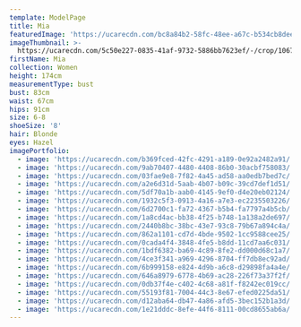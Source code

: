 ```yaml
---
template: ModelPage
title: Mia
featuredImage: 'https://ucarecdn.com/bc8a84b2-58fc-48ee-a67c-b534cb8dee32/'
imageThumbnail: >-
  https://ucarecdn.com/5c50e227-0835-41af-9732-5886bb7623ef/-/crop/1067x1434/0,0/-/preview/
firstName: Mia
collection: Women
height: 174cm
measurementType: bust
bust: 83cm
waist: 67cm
hips: 91cm
size: 6-8
shoeSize: '8'
hair: Blonde
eyes: Hazel
imagePortfolio:
  - image: 'https://ucarecdn.com/b369fced-42fc-4291-a189-0e92a2482a91/'
  - image: 'https://ucarecdn.com/9ab70407-4480-4408-86b0-30acbf758083/'
  - image: 'https://ucarecdn.com/03fae9e8-7f82-4a45-ad58-aa0edb7bed7c/'
  - image: 'https://ucarecdn.com/a2e6d31d-5aab-4b07-b09c-39cd7def1d51/'
  - image: 'https://ucarecdn.com/5df70a1b-aab0-4145-9ef0-d4e20eb02124/'
  - image: 'https://ucarecdn.com/1932c5f3-0913-4a16-a7e3-ec2235503226/'
  - image: 'https://ucarecdn.com/6d2700c1-fa72-4367-b5b4-fa7797a4b5cb/'
  - image: 'https://ucarecdn.com/1a8cd4ac-bb38-4f25-b748-1a138a2de697/'
  - image: 'https://ucarecdn.com/2440b8bc-38bc-43e7-93c8-79b67a894c4a/'
  - image: 'https://ucarecdn.com/862a1101-cd7d-4bde-9502-1cc9588cee25/'
  - image: 'https://ucarecdn.com/0cada4f4-3848-4fe5-b8dd-11cd7aa6c031/'
  - image: 'https://ucarecdn.com/1bdf6382-ba69-4c89-8fe2-dd000d68c1a7/'
  - image: 'https://ucarecdn.com/4ce3f341-a969-4296-8704-ff7db8ec92ad/'
  - image: 'https://ucarecdn.com/6b999158-e824-4d9b-a6c8-d29898fa4a4e/'
  - image: 'https://ucarecdn.com/646a8979-6778-4b69-ac28-226f73a37f2f/'
  - image: 'https://ucarecdn.com/0db37f4e-c402-4c68-a81f-f8242ec019cc/'
  - image: 'https://ucarecdn.com/55193f81-7004-44c3-8e67-efed0225da51/'
  - image: 'https://ucarecdn.com/d12aba64-db47-4a86-afd5-3bec152b1a3d/'
  - image: 'https://ucarecdn.com/1e21dddc-8efe-44f6-8111-00cd8655ab6a/'
---
```


